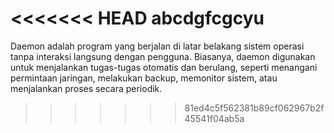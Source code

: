 <<<<<<< HEAD
abcdgfcgcyu
=======
Daemon adalah program yang berjalan di latar belakang sistem operasi tanpa interaksi langsung dengan pengguna. Biasanya, daemon digunakan untuk menjalankan tugas-tugas otomatis dan berulang, seperti menangani permintaan jaringan, melakukan backup, memonitor sistem, atau menjalankan proses secara periodik.
>>>>>>> 81ed4c5f562381b89cf062967b2f45541f04ab5a
